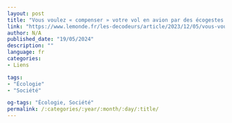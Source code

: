 ```yaml
---
layout: post
title: "Vous voulez « compenser » votre vol en avion par des écogestes ? voici combien de temps cela vous prendra"
link: "https://www.lemonde.fr/les-decodeurs/article/2023/12/05/vous-voulez-compenser-votre-vol-en-avion-par-des-ecogestes-voici-combien-de-temps-cela-vous-prendra_6204046_4355770.html"
author: N/A
published_date: "19/05/2024"
description: ""
language: fr
categories:
- Liens

tags:
- "Écologie"
- "Société"

og-tags: "Écologie, Société"
permalink: /:categories/:year/:month/:day/:title/
---
```

